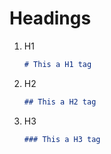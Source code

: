 # Headings

1. H1

    ```md
    # This a H1 tag
    ```

2. H2

    ```md
    ## This a H2 tag
    ```

3. H3

    ```md
    ### This a H3 tag
    ```
